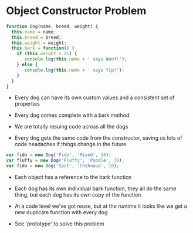 # Object Constructor Problem


```javascript
function Dog(name, breed, weight) {
  this.name = name;
  this.breed = breed;
  this.weight = weight;
  this.bark = function() {
    if (this.weight > 25) {
       console.log(this.name + ' says Woof!');
    } else {
       console.log(this.name + ' says Yip!');
    }
  }
}
```

- Every dog can have its own custom values and a consistent set of properties

- Every dog comes complete with a bark method

- We are totally resuing code across all the dogs

* Every dog gets the same code from the constructor, saving us lots of code
  headaches if things change in the future

```javascript
var fido = new Dog('Fido', 'Mixed', 38);
var fluffy = new Dog('Fluffy', 'Poodle', 30);
var fido = new Dog('Spot', 'Chihuaua', 10);
```

- Each object has a reference to the bark function

- Each dog has its own individual bark function, they all do the same thing, but
  each dog has its own copy of the function

- At a code level we've got reuse, but at the runtime it looks like we get a new
  duplicate function with every dog

* See 'prototype' to solve this problem
